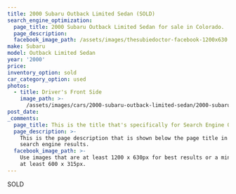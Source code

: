 ```yaml
---
title: 2000 Subaru Outback Limited Sedan (SOLD)
search_engine_optimization:
  page_title: 2000 Subaru Outback Limited Sedan for sale in Colorado.
  page_description:
  facebook_image_path: /assets/images/thesubiedoctor-facebook-1200x630.png
make: Subaru
model: Outback Limited Sedan
year: '2000'
price:
inventory_option: sold
car_category_option: used
photos:
  - title: Driver's Front Side
    image_path: >-
      /assets/images/cars/2000-subaru-outback-limited-sedan/2000-subaru-outback-limited-sedan--front-d-side.jpg
post_date:
_comments:
  page_title: This is the title that's specifically for Search Engine Optimization.
  page_description: >-
    This is the page description that is shown below the page title in the
    search engine results.
  facebook_image_path: >-
    Use images that are at least 1200 x 630px for best results or a minimum of
    at least 600 x 315px.
---
```


SOLD